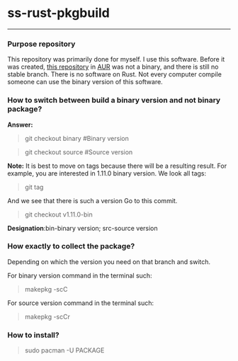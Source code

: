 # ss-rust-pkgbuild
---
### Purpose repository
This repository was primarily done for myself. I use this software. Before it was created, [this repository](https://github.com/naruto522ru/shadowsocks-rust-PKGBUILD) in [AUR](https://aur.archlinux.org/) was not a binary, and there is still no stable branch. There is no software on Rust. Not every computer compile someone can use the binary version of this software.

### How to switch between build a binary version and not binary package?
**Answer:**
>git checkout binary #Binary version

>git checkout source #Source version

**Note:**
It is best to move on tags because there will be a resulting result.
For example, you are interested in 1.11.0 binary version.
We look all tags:
>git tag

And we see that there is such a version
Go to this commit.
>git checkout v1.11.0-bin

**Designation**:bin-binary version; src-source version

### How exactly to collect the package?
Depending on which the version you need on that branch and switch.

For binary version command in the terminal such:
>makepkg -scC

For source version command in the terminal such:
>makepkg -scCr

### How to install?
>sudo pacman -U PACKAGE
